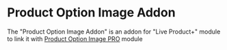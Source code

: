 # Product Option Image Addon

The "Product Option Image Addon" is an addon for "Live Product+" module to link it with [Product Option Image PRO](https://www.opencart.com/index.php?route=marketplace/extension/info&filter_member=liveopencart&extension_id=32391) module
